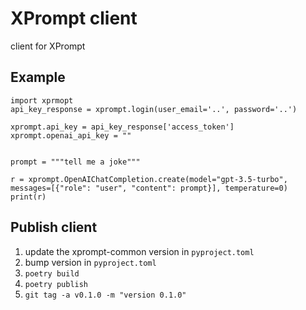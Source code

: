 # XPrompt client

client for XPrompt


## Example
```
import xprmopt
api_key_response = xprompt.login(user_email='..', password='..')

xprompt.api_key = api_key_response['access_token']
xprompt.openai_api_key = ""


prompt = """tell me a joke"""

r = xprompt.OpenAIChatCompletion.create(model="gpt-3.5-turbo", messages=[{"role": "user", "content": prompt}], temperature=0)
print(r)
```

## Publish client
1. update the xprompt-common version in `pyproject.toml`
2. bump version in `pyproject.toml`
3. `poetry build`
4. `poetry publish`
5. `git tag -a v0.1.0 -m "version 0.1.0"`